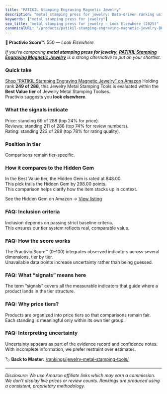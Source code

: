 ```yaml
---
title: "PATIKIL Stamping Engraving Magnetic Jewelry"
description: "metal stamping press for jewelry: Data-driven ranking using the Practivio Score™. Positioned by quality, value, demand, findability, momentum."
keywords: ["metal stamping press for jewelry"]
seo_title: "metal stamping press for jewelry — Look Elsewhere (2025)"
canonicalURL: "/products/patikil-stamping-engraving-magnetic-jewelry-B0CWLN67C6/"
---
```


**🚫 Practivio Score™:** 550 — _Look Elsewhere_


*If you're comparing **metal stamping press for jewelry**, **[PATIKIL Stamping Engraving Magnetic Jewelry](https://www.amazon.com/dp/B0CWLN67C6?tag=practivio-20)** is a strong alternative to put on your shortlist.*
### Quick take
[Shop “PATIKIL Stamping Engraving Magnetic Jewelry” on Amazon](https://www.amazon.com/dp/B0CWLN67C6?tag=practivio-20)
Holding rank **249 of 288**, this Jewelry Metal Stamping Tools is evaluated within the **Best Value tier** of Jewelry Metal Stamping Toolses.  
Practivio suggests you **look elsewhere**.

### What the signals indicate
Price: standing 69 of 288 (top 24% for price).  
Reviews: standing 211 of 288 (top 74% for review numbers).  
Rating: standing 223 of 288 (top 78% for rating quality).  

### Position in tier
Comparisons remain tier-specific.

### How it compares to the Hidden Gem
In the Best Value tier, the Hidden Gem is rated at 848.00.  
This pick trails the Hidden Gem by 298.00 points.  
This comparison helps clarify how the item stacks up in context.  

See the Hidden Gem on Amazon → [View listing](https://www.amazon.com/dp/B07WNR8Y2L?tag=practivio-20)

### FAQ: Inclusion criteria
Inclusion depends on passing strict baseline criteria.  
This ensures our tier system reflects real, comparable value.

### FAQ: How the score works
The Practivio Score™ (0–100) integrates observed indicators across several dimensions, tier by tier.  
Unavailable data points increase uncertainty rather than being guessed.

### FAQ: What “signals” means here
The term “signals” covers all the measurable indicators that guide where a product lands in the tier structure.

### FAQ: Why price tiers?
Products are organized into price tiers so that comparisons remain fair.  
Each standing is meaningful only within its own tier group.

### FAQ: Interpreting uncertainty
Uncertainty appears as part of the evidence record and confidence notes.  
With incomplete information, we prefer restraint over estimates.


🏷️ **Back to Master:** [/rankings/jewelry-metal-stamping-tools/](/rankings/jewelry-metal-stamping-tools/)

---
_Disclosure: We use Amazon affiliate links which may earn a commission. We don’t display live prices or review counts. Rankings are produced using a consistent, proprietary methodology._
